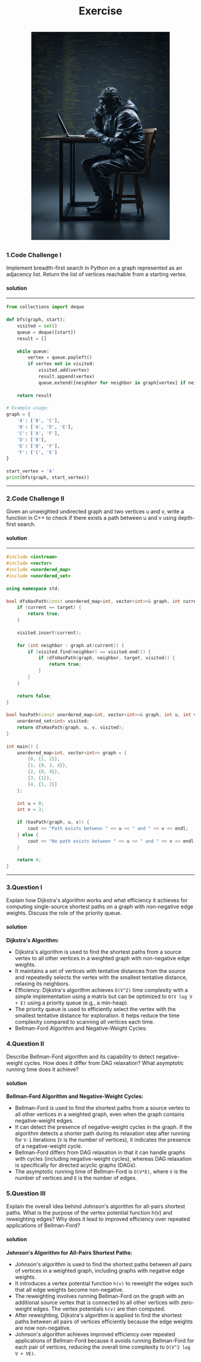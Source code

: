 # <center> Exercise


# <center> <div style="width: 370px;"> ![Exercise](pictures/Exercise.jpg)

### 1.Code Challenge I

Implement breadth-first search in Python on a graph represented as an adjacency list. Return the list of vertices reachable from a starting vertex.


#### solution


---
```python
from collections import deque

def bfs(graph, start):
    visited = set()
    queue = deque([start])
    result = []

    while queue:
        vertex = queue.popleft()
        if vertex not in visited:
            visited.add(vertex)
            result.append(vertex)
            queue.extend([neighbor for neighbor in graph[vertex] if neighbor not in visited])

    return result

# Example usage:
graph = {
    'A': ['B', 'C'],
    'B': ['A', 'D', 'E'],
    'C': ['A', 'F'],
    'D': ['B'],
    'E': ['B', 'F'],
    'F': ['C', 'E']
}

start_vertex = 'A'
print(bfs(graph, start_vertex))
```
---


### 2.Code Challenge II



Given an unweighted undirected graph and two vertices u and v, write a function in C++ to check if there exists a path between u and v using depth-first search.



#### solution


---
```cpp
#include <iostream>
#include <vector>
#include <unordered_map>
#include <unordered_set>

using namespace std;

bool dfsHasPath(const unordered_map<int, vector<int>>& graph, int current, int target, unordered_set<int>& visited) {
    if (current == target) {
        return true;
    }
    
    visited.insert(current);
    
    for (int neighbor : graph.at(current)) {
        if (visited.find(neighbor) == visited.end()) {
            if (dfsHasPath(graph, neighbor, target, visited)) {
                return true;
            }
        }
    }
    
    return false;
}

bool hasPath(const unordered_map<int, vector<int>>& graph, int u, int v) {
    unordered_set<int> visited;
    return dfsHasPath(graph, u, v, visited);
}

int main() {
    unordered_map<int, vector<int>> graph = {
        {0, {1, 2}},
        {1, {0, 3, 4}},
        {2, {0, 4}},
        {3, {1}},
        {4, {1, 2}}
    };
    
    int u = 0;
    int v = 3;
    
    if (hasPath(graph, u, v)) {
        cout << "Path exists between " << u << " and " << v << endl;
    } else {
        cout << "No path exists between " << u << " and " << v << endl;
    }
    
    return 0;
}
```
---


### 3.Question I


Explain how Dijkstra's algorithm works and what efficiency it achieves for computing single-source shortest paths on a graph with non-negative edge weights. Discuss the role of the priority queue.


#### solution



**Dijkstra's Algorithm:**

- Dijkstra's algorithm is used to find the shortest paths from a source vertex to all other vertices in a weighted graph with non-negative edge weights.
- It maintains a set of vertices with tentative distances from the source and repeatedly selects the vertex with the smallest tentative distance, relaxing its neighbors.
- Efficiency: Dijkstra's algorithm achieves `O(V^2)` time complexity with a simple implementation using a matrix but can be optimized to `O(V log V + E)` using a priority queue (e.g., a min-heap).
- The priority queue is used to efficiently select the vertex with the smallest tentative distance for exploration. It helps reduce the time complexity compared to scanning all vertices each time.
- Bellman-Ford Algorithm and Negative-Weight Cycles:



### 4.Question II


Describe Bellman-Ford algorithm and its capability to detect negative-weight cycles. How does it differ from DAG relaxation? What asymptotic running time does it achieve?


#### solution


**Bellman-Ford Algorithm and Negative-Weight Cycles:**

- Bellman-Ford is used to find the shortest paths from a source vertex to all other vertices in a weighted graph, even when the graph contains negative-weight edges.
- It can detect the presence of negative-weight cycles in the graph. If the algorithm detects a shorter path during its relaxation step after running for `V-1` iterations (`V` is the number of vertices), it indicates the presence of a negative-weight cycle.
- Bellman-Ford differs from DAG relaxation in that it can handle graphs with cycles (including negative-weight cycles), whereas DAG relaxation is specifically for directed acyclic graphs (DAGs).
- The asymptotic running time of Bellman-Ford is `O(V*E)`, where `V` is the number of vertices and `E` is the number of edges.



### 5.Question III


Explain the overall idea behind Johnson's algorithm for all-pairs shortest paths. What is the purpose of the vertex potential function h(v) and reweighting edges? Why does it lead to improved efficiency over repeated applications of Bellman-Ford?




#### solution



**Johnson's Algorithm for All-Pairs Shortest Paths:**

- Johnson's algorithm is used to find the shortest paths between all pairs of vertices in a weighted graph, including graphs with negative edge weights.
- It introduces a vertex potential function `h(v)` to reweight the edges such that all edge weights become non-negative.
- The reweighting involves running Bellman-Ford on the graph with an additional source vertex that is connected to all other vertices with zero-weight edges. The vertex potentials `h(v)` are then computed.
- After reweighting, Dijkstra's algorithm is applied to find the shortest paths between all pairs of vertices efficiently because the edge weights are now non-negative.
- Johnson's algorithm achieves improved efficiency over repeated applications of Bellman-Ford because it avoids running Bellman-Ford for each pair of vertices, reducing the overall time complexity to `O(V^2 log V + VE)`.






